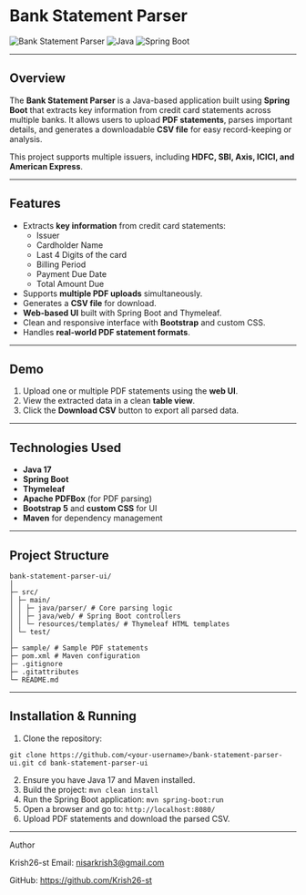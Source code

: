 # Bank Statement Parser

![Bank Statement Parser](https://img.shields.io/badge/Status-Completed-brightgreen)
![Java](https://img.shields.io/badge/Language-Java-red)
![Spring Boot](https://img.shields.io/badge/Framework-SpringBoot-blue)

---

## Overview

The **Bank Statement Parser** is a Java-based application built using **Spring Boot** that extracts key information from credit card statements across multiple banks. It allows users to upload **PDF statements**, parses important details, and generates a downloadable **CSV file** for easy record-keeping or analysis.  

This project supports multiple issuers, including **HDFC, SBI, Axis, ICICI, and American Express**.

---

## Features

- Extracts **key information** from credit card statements:
  - Issuer
  - Cardholder Name
  - Last 4 Digits of the card
  - Billing Period
  - Payment Due Date
  - Total Amount Due
- Supports **multiple PDF uploads** simultaneously.
- Generates a **CSV file** for download.
- **Web-based UI** built with Spring Boot and Thymeleaf.
- Clean and responsive interface with **Bootstrap** and custom CSS.
- Handles **real-world PDF statement formats**.

---

## Demo

1. Upload one or multiple PDF statements using the **web UI**.
2. View the extracted data in a clean **table view**.
3. Click the **Download CSV** button to export all parsed data.

---

## Technologies Used

- **Java 17**
- **Spring Boot**
- **Thymeleaf**
- **Apache PDFBox** (for PDF parsing)
- **Bootstrap 5** and **custom CSS** for UI
- **Maven** for dependency management

---

## Project Structure
```
bank-statement-parser-ui/
│
├─ src/
│ ├─ main/
│ │ ├─ java/parser/ # Core parsing logic
│ │ ├─ java/web/ # Spring Boot controllers
│ │ └─ resources/templates/ # Thymeleaf HTML templates
│ └─ test/
│
├─ sample/ # Sample PDF statements
├─ pom.xml # Maven configuration
├─ .gitignore
├─ .gitattributes
└─ README.md
```

---

## Installation & Running

1. Clone the repository:

`git clone https://github.com/<your-username>/bank-statement-parser-ui.git
cd bank-statement-parser-ui`

2. Ensure you have Java 17 and Maven installed.
3. Build the project:
`mvn clean install`
4. Run the Spring Boot application:
`mvn spring-boot:run`
5. Open a browser and go to:
`http://localhost:8080/`
6. Upload PDF statements and download the parsed CSV.

---

Author

Krish26-st
Email: nisarkrish3@gmail.com

GitHub: https://github.com/Krish26-st
